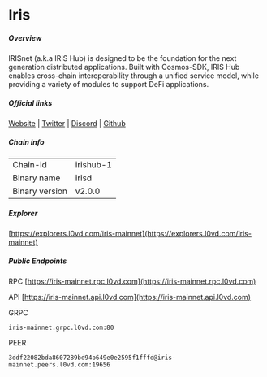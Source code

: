 # Iris


##### Overview
IRISnet (a.k.a IRIS Hub) is designed to be the foundation for the next generation distributed applications. Built with Cosmos-SDK, IRIS Hub enables cross-chain interoperability through a unified service model, while providing a variety of modules to support DeFi applications.


##### Official links
[Website](https://www.irisnet.org/) | [Twitter](https://twitter.com/irisnetwork) | [Discord](https://discord.gg/ggRSyCJsQk) | [Github](https://github.com/irisnet)

##### Chain info

|  |  |
| ------ | ------ |
| Chain-id | irishub-1 |
| Binary name | irisd |
| Binary version | v2.0.0 |

##### Explorer
[https://explorers.l0vd.com/iris-mainnet](https://explorers.l0vd.com/iris-mainnet)

##### Public Endpoints
RPC
[https://iris-mainnet.rpc.l0vd.com](https://iris-mainnet.rpc.l0vd.com)

API
[https://iris-mainnet.api.l0vd.com](https://iris-mainnet.api.l0vd.com)

GRPC
```
iris-mainnet.grpc.l0vd.com:80
```

PEER
```
3ddf22082bda8607289bd94b649e0e2595f1fffd@iris-mainnet.peers.l0vd.com:19656
```